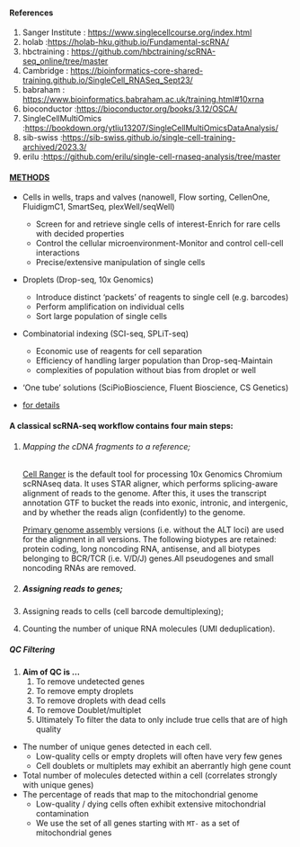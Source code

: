 #### References

1. Sanger Institute  		: https://www.singlecellcourse.org/index.html
2. holab                  		:https://holab-hku.github.io/Fundamental-scRNA/
3. hbctraining         		: https://github.com/hbctraining/scRNA-seq_online/tree/master
4. Cambridge         		: https://bioinformatics-core-shared-training.github.io/SingleCell_RNASeq_Sept23/
5. babraham           		: https://www.bioinformatics.babraham.ac.uk/training.html#10xrna
6. bioconductor			:https://bioconductor.org/books/3.12/OSCA/
7. SingleCellMultiOmics 	:https://bookdown.org/ytliu13207/SingleCellMultiOmicsDataAnalysis/
8. sib-swiss				:https://sib-swiss.github.io/single-cell-training-archived/2023.3/
9. erilu					:https://github.com/erilu/single-cell-rnaseq-analysis/tree/master

#### [METHODS](https://bioinformatics-core-shared-training.github.io/SingleCell_RNASeq_Sept23/UnivCambridge_ScRnaSeqIntro_Base/Slides/01_Introduction.pdf "METHODS")

* Cells in wells, traps and valves (nanowell, Flow sorting, CellenOne, FluidigmC1, SmartSeq, plexWell/seqWell)

  * Screen for and retrieve single cells of interest-Enrich for rare cells with decided properties
  * Control the cellular microenvironment-Monitor and control cell-cell interactions
  * Precise/extensive manipulation of single cells
* Droplets (Drop-seq, 10x Genomics)

  * Introduce distinct ‘packets’ of reagents to single cell (e.g. barcodes)
  * Perform amplification on individual cells
  * Sort large population of single cells
* Combinatorial indexing (SCI-seq, SPLiT-seq)

  * Economic use of reagents for cell separation
  * Efficiency of handling larger population than Drop-seq-Maintain
  * complexities of population without bias from droplet or well
* ‘One tube’ solutions (SciPioBioscience, Fluent  Bioscience, CS Genetics)
* [for details](https://www.annualreviews.org/doi/10.1146/annurev-biodatasci-080917-013452#)

#### A classical scRNA-seq workflow contains four main steps:

1. ###### Mapping the cDNA fragments to a reference;

   [Cell Ranger](https://support.10xgenomics.com/single-cell-gene-expression/software/pipelines/latest/what-is-cell-ranger) is the default tool for processing 10x Genomics Chromium scRNAseq data. It uses STAR aligner, which performs splicing-aware alignment of reads to the genome. After this, it uses the transcript annotation GTF to bucket the reads into exonic, intronic, and intergenic, and by whether the reads align (confidently) to the genome.

   [Primary genome assembly](https://www.ncbi.nlm.nih.gov/grc/help/definitions) versions (i.e. without the ALT loci) are used for the alignment in all versions. The following biotypes are retained: protein coding, long noncoding RNA, antisense, and all biotypes belonging to BCR/TCR (i.e. V/D/J) genes.All pseudogenes and small noncoding RNAs are removed.
2. ##### Assigning reads to genes;
3. Assigning reads to cells (cell barcode demultiplexing);
4. Counting the number of unique RNA molecules (UMI deduplication).

##### QC Filtering

1. **Aim of QC is …**
   1. To remove undetected genes
   2. To remove empty droplets
   3. To remove droplets with dead cells
   4. To remove Doublet/multiplet
   5. Ultimately To filter the data to only include true cells that are of high quality

* The number of unique genes detected in each cell.
  * Low-quality cells or empty droplets will often have very few genes
  * Cell doublets or multiplets may exhibit an aberrantly high gene count
* Total number of molecules detected within a cell (correlates strongly with unique genes)
* The percentage of reads that map to the mitochondrial genome
  * Low-quality / dying cells often exhibit extensive mitochondrial contamination
  * We use the set of all genes starting with `MT-` as a set of mitochondrial genes
